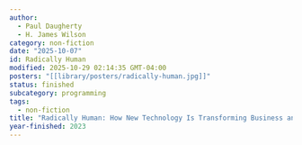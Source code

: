 ```yaml
---
author:
  - Paul Daugherty
  - H. James Wilson
category: non-fiction
date: "2025-10-07"
id: Radically Human
modified: 2025-10-29 02:14:35 GMT-04:00
posters: "[[library/posters/radically-human.jpg]]"
status: finished
subcategory: programming
tags:
  - non-fiction
title: "Radically Human: How New Technology Is Transforming Business and Shaping Our Future"
year-finished: 2023
---
```

